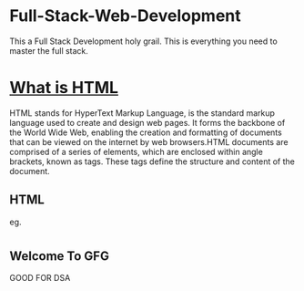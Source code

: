 # Full-Stack-Web-Development
This a Full Stack Development holy grail. This is everything you need to master the full stack.

# [What is HTML](#HTML)
HTML stands for HyperText Markup Language, is the standard markup language used to create and design web pages. It forms the backbone of the World Wide Web, enabling the creation and formatting of documents that can be viewed on the internet by web browsers.HTML documents are comprised of a series of elements, which are enclosed within angle brackets, known as tags. These tags define the structure and content of the document.
## HTML

eg.
# <!DOCTYPE html><html>
<head>
<title>Page Title</title>
</head>
<body>
<h2>Welcome To GFG</h2>
<p>GOOD FOR DSA</p>
</body>
</html>
